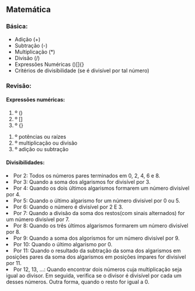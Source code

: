 ## Matemática

### Básica:
<ul>
    <li>Adição (+)</li>
    <li>Subtração (-)</li>
    <li>Multiplicação (*)</li>
    <li>Divisão (/)</li>
    <li>Expressões Numéricas ()[]{}</li>
	<li>Critérios de divisibilidade (se é divisível por tal número)</li>
</ul>

### Revisão:
#### Expressões numéricas:
<ol>
    <li>º ()</li>
    <li>º []</li>
    <li>º {}</li>
</ol>
<ol>
    <li>º potências ou raízes</li>
    <li>º multiplicação ou divisão</li>
    <li>º adição ou subtração</li>
</ol>

#### Divisibilidades:
<li>Por 2: Todos os números pares terminados em 0, 2, 4, 6 e 8.</li>
<li>Por 3: Quando a soma dos algarismos for divisível por 3.</li>
<li>Por 4: Quando os dois últimos algarismos formarem um número divisível por 4.</li>
<li>Por 5: Quando o último algarismo for um número divisível por 0 ou 5.</li>
<li>Por 6: Quando o número é divisível por 2 E 3.</li>
<li>Por 7: Quando a divisão da soma dos restos(com sinais alternados) for um número divisível por 7.</li>
<li>Por 8: Quando os três últimos algarismos formarem um número divisível por 8.</li>
<li>Por 9: Quando a soma dos algorismos for um número divisível por 9.</li>
<li>Por 10: Quando o último algarismo por 0.</li>
<li>Por 11: Quando o resultado da subtração da soma dos algarismos em posições pares da soma dos algarismos em posições ímpares for divisível por 11.</li>
<li>Por 12, 13, ...: Quando encontrar dois números cuja multiplicação seja igual ao divisor. Em seguida, verifica se o divisor é divisível por cada um desses números. Outra forma, quando o resto for igual a 0.</li>
